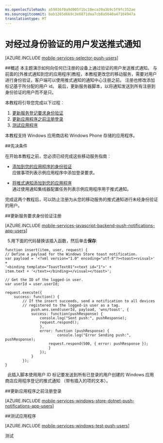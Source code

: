 ```yaml
---
ms.openlocfilehash: a59036f0a9d005f1bc10eca39a3b9c5f9fc352ae
ms.sourcegitcommit: bab1265d669c3e6871daa7cb8a5640a47104947a
translationtype: MT
---
```

<properties 
    pageTitle="经过验证的通用 Windows 应用程序用户发送推式通知。" 
    description="了解如何从 Azure 移动服务向通用 Windows C# 应用程序的特定用户发送推式通知。" 
    services="mobile-services,notification-hubs" 
    documentationCenter="windows" 
    authors="ggailey777" 
    manager="dwrede" 
    editor=""/>

<tags 
    ms.service="mobile-services" 
    ms.workload="mobile" 
    ms.tgt_pltfrm="mobile-windows-phone" 
    ms.devlang="dotnet" 
    ms.topic="article" 
    ms.date="07/22/2015" 
    ms.author="glenga"/>

# 对经过身份验证的用户发送推式通知

[AZURE.INCLUDE [mobile-services-selector-push-users](../../includes/mobile-services-selector-push-users.md)]

##概述
本主题演示如何向任何已注册的设备上通过验证的用户发送推式通知。 与前面的[外推式通知到您的应用程序]教程，本教程更改您的移动服务，需要对用户进行身份验证，客户端可以使用推式通知的通知中心注册之前。 注册也修改添加标记基于所分配的用户 id。 最后，更新服务器脚本，以将通知发送到所有注册到身份验证的用户而不是只。

本教程将引导您完成以下过程︰

1. [更新服务登记要求身份验证]
2. [更新应用程序之前注册登录]
3. [测试应用程序]
 
本教程支持 Windows 应用商店和 Windows Phone 存储的应用程序。

##先决条件 

在开始本教程之前，您必须已经完成这些移动服务指南︰

+ [添加到您的应用程序的身份验证]<br/>应做事项列表示例应用程序中添加登录要求。

+ [将推式通知添加到您的应用程序]<br/>通过使用通知集线器配置任务列表示例应用程序用于推式通知。 

完成这两个教程后，可以防止注册为从您的移动服务的推式通知进行未经身份验证的用户。

##<a name="register"></a>更新服务要求身份验证注册

[AZURE.INCLUDE [mobile-services-javascript-backend-push-notifications-app-users](../../includes/mobile-services-javascript-backend-push-notifications-app-users.md)] 

&nbsp;&nbsp;5.用下面的代码替换该插入函数，然后单击**保存**:

    function insert(item, user, request) {
    // Define a payload for the Windows Store toast notification.
    var payload = '<?xml version="1.0" encoding="utf-8"?><toast><visual>' +    
    '<binding template="ToastText01"><text id="1">' +
    item.text + '</text></binding></visual></toast>';

    // Get the ID of the logged-in user.
    var userId = user.userId;       

    request.execute({
        success: function() {
            // If the insert succeeds, send a notification to all devices 
            // registered to the logged-in user as a tag.
                push.wns.send(userId, payload, 'wns/toast', {
                success: function(pushResponse) {
                    console.log("Sent push:", pushResponse);
                    request.respond();
                    },              
                    error: function (pushResponse) {
                            console.log("Error Sending push:", pushResponse);
                        request.respond(500, { error: pushResponse });
                        }
                    });
                }
            });
    }

&nbsp;&nbsp;此插入脚本使用用户 ID 标记要发送到所有已登录的用户创建的 Windows 应用商店应用程序登记的推式通知 （带有插入的项的文本）。

##<a name="update-app"></a>更新应用程序之前注册登录

[AZURE.INCLUDE [mobile-services-windows-store-dotnet-push-notifications-app-users](../../includes/mobile-services-windows-store-dotnet-push-notifications-app-users.md)] 

##<a name="test"></a>测试应用程序

[AZURE.INCLUDE [mobile-services-windows-test-push-users](../../includes/mobile-services-windows-test-push-users.md)] 

<!-- Anchors. -->
[更新服务登记要求身份验证]: #register
[更新应用程序之前注册登录]: #update-app
[测试应用程序]: #test
[下一步行动]:#next-steps


<!-- URLs. -->
[添加到您的应用程序的身份验证]: ../mobile-services-windows-store-dotnet-get-started-users.md
[将推式通知添加到您的应用程序]: ../mobile-services-javascript-backend-windows-store-dotnet-get-started-push.md

[Azure 的管理门户]: https://manage.windowsazure.com/
 
测试
